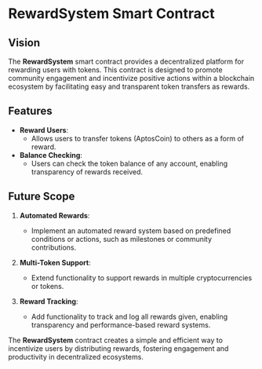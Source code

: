 # RewardSystem Smart Contract

## Vision

The **RewardSystem** smart contract provides a decentralized platform for rewarding users with tokens. This contract is designed to promote community engagement and incentivize positive actions within a blockchain ecosystem by facilitating easy and transparent token transfers as rewards.

## Features

- **Reward Users**:
  - Allows users to transfer tokens (AptosCoin) to others as a form of reward.
- **Balance Checking**:
  - Users can check the token balance of any account, enabling transparency of rewards received.

## Future Scope

1. **Automated Rewards**:

   - Implement an automated reward system based on predefined conditions or actions, such as milestones or community contributions.

2. **Multi-Token Support**:

   - Extend functionality to support rewards in multiple cryptocurrencies or tokens.

3. **Reward Tracking**:
   - Add functionality to track and log all rewards given, enabling transparency and performance-based reward systems.

The **RewardSystem** contract creates a simple and efficient way to incentivize users by distributing rewards, fostering engagement and productivity in decentralized ecosystems.
